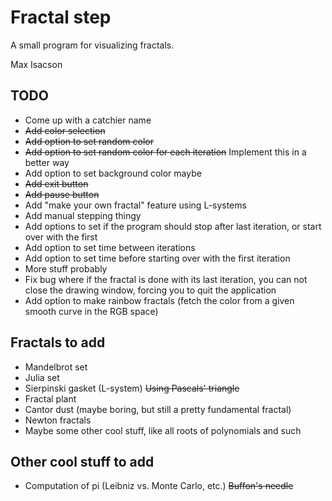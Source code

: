 Fractal step
============

A small program for visualizing fractals.

Max Isacson

TODO
----
- Come up with a catchier name
- ~~Add color selection~~
- ~~Add option to set random color~~
- ~~Add option to set random color for each iteration~~ Implement this in a better way
- Add option to set background color maybe
- ~~Add exit button~~
- ~~Add pause button~~
- Add "make your own fractal" feature using L-systems
- Add manual stepping thingy
- Add options to set if the program should stop after last iteration, or start over with the first
- Add option to set time between iterations
- Add option to set time before starting over with the first iteration
- More stuff probably
- Fix bug where if the fractal is done with its last iteration, you can not close the drawing window, forcing you to quit the application
- Add option to make rainbow fractals (fetch the color from a given smooth curve in the RGB space)

Fractals to add
---------------

- Mandelbrot set
- Julia set
- Sierpinski gasket (L-system) ~~Using Pascals' triangle~~
- Fractal plant
- Cantor dust (maybe boring, but still a pretty fundamental fractal)
- Newton fractals
- Maybe some other cool stuff, like all roots of polynomials and such

Other cool stuff to add
-----------------------

- Computation of pi (Leibniz vs. Monte Carlo, etc.) ~~Buffon's needle~~
